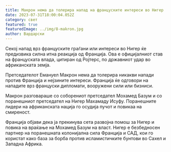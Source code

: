 ```yaml
---
title: Макрон нема да толерира напад на француските интереси во Нигер
date: 2023-07-31T18:00:04.052Z
category: свет
featured: true
featuredImage: ../img/8-makron.jpg
author: Вардарски
---
```

Секој напад врз француските граѓани или интереси во Нигер ќе предизвика силна итна реакција од Франција. Ова е официјалниот став на француската влада, цитиран од Ројтерс, по државниот удар во африканската земја.

Претседателот Емануел Макрон нема да толерира никакви напади против Франција и нејзините интереси. Франција ќе одговори на нападите врз француски дипломати, вооружени сили или бизниси.

Макрон разговараше со соборениот претседател Мохамед Базум и со поранешниот претседател на Нигер Махамаду Исуфу. Поранешните лидери на африканската нација го осудија пучот и повикаа на смиреност.

Франција објави дека ја прекинува сета развојна помош за Нигер и повика на враќање на Мохамед Базум на власт. Нигер е безбедносен партнер на поранешната колонијална сила Франција и САД, кои го користат како база за борба против исламистичките бунтови во Сахел и Западна Африка.